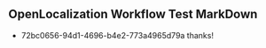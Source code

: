 ## OpenLocalization Workflow Test MarkDown
* 72bc0656-94d1-4696-b4e2-773a4965d79a thanks!

<!--HONumber=Jul16_HO3-->


